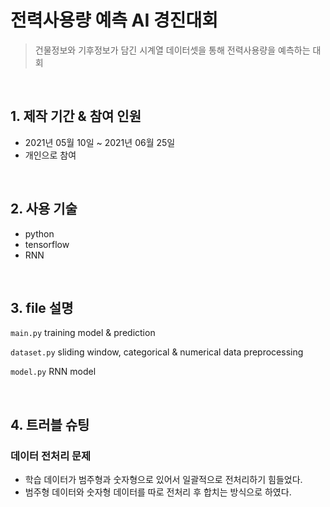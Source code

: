 # 전력사용량 예측 AI 경진대회
>건물정보와 기후정보가 담긴 시계열 데이터셋을 통해 전력사용량을 예측하는 대회

</br>

## 1. 제작 기간 & 참여 인원
- 2021년 05월 10일 ~ 2021년 06월 25일
- 개인으로 참여

</br>

## 2. 사용 기술
- python
- tensorflow
- RNN

</br>

## 3. file 설명
`main.py` training model & prediction

`dataset.py` sliding window, categorical & numerical data preprocessing 

`model.py` RNN model

</br>

## 4. 트러블 슈팅
### 데이터 전처리 문제
- 학습 데이터가 범주형과 숫자형으로 있어서 일괄적으로 전처리하기 힘들었다.
- 범주형 데이터와 숫자형 데이터를 따로 전처리 후 합치는 방식으로 하였다.
